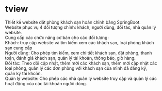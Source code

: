 # tview
Thiết kế website đặt phòng khách sạn hoàn chỉnh bằng SpringBoot.<br>
Website phục vụ 4 đối tượng chính: khách, người dùng, đối tác, nhà quản lý website.<br>
Cung cấp các chức năng cơ bản cho các đối tượng:<br>
Khách: truy cập website và tìm kiếm xem các khách sạn, loại phòng khách sạn cung cấp<br>
Người dùng: Cho phép tìm kiếm, xem chi tiết khách sạn, đặt phòng, thanh toán, đánh giá khách sạn, quản lý tài khoản, thông báo, giỏ hàng.<br>
Đối tác: Theo dõi cập nhật, thêm mới các khách sạn, thêm mới cập nhật các loại phòng, quản lý các đơn phòng với khách sạn của mình đã đăng ký, quản ký tài khoản.<br>
Quản lý website: Cho phép các nhà quản lý website truy cập và quản lý các hoạt động của các tài khoản người dùng.<br>
